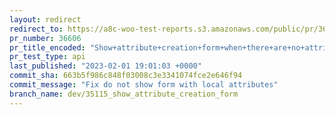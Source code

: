 ```yaml
---
layout: redirect
redirect_to: https://a8c-woo-test-reports.s3.amazonaws.com/public/pr/36606/api/index.html
pr_number: 36606
pr_title_encoded: "Show+attribute+creation+form+when+there+are+no+attributes"
pr_test_type: api
last_published: "2023-02-01 19:01:03 +0000"
commit_sha: 663b5f986c848f03008c3e3341074fce2e646f94
commit_message: "Fix do not show form with local attributes"
branch_name: dev/35115_show_attribute_creation_form
---
```

